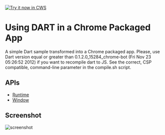 <a target="_blank" href="https://chrome.google.com/webstore/detail/pcbbhbaibaphjlbaoahmahgmncbdkeli">![Try it now in CWS](https://raw.github.com/GoogleChrome/chrome-app-samples/master/tryitnowbutton.png "Click here to install this sample from the Chrome Web Store")</a>


# Using DART in a Chrome Packaged App

A simple Dart sample transformed into a Chrome packaged app. Please, use Dart version equal or greater than 
   0.1.2.0_15284_chrome-bot (Fri Nov 23 05:26:52 2012)
if you want to recompile dart to JS. See the correct, CSP compatible, command-line parameter in the compile.sh script.

## APIs

* [Runtime](http://developer.chrome.com/apps/app.runtime.html)
* [Window](http://developer.chrome.com/apps/app.window.html)

     
## Screenshot
![screenshot](/apps/samples/dart/assets/screenshot_1280_800.png)

